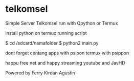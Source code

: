# telkomsel
Simple Server Telkomsel
run with Qpython or Termux

install python on termux
running script

$ cd /sdcard/namafolder
$ python2 main.py

dont forget centang apps with psipon termux with psippon

happu free net and happy streaming youtube and JavHD

Powered by Ferry Kirdan Agustin
